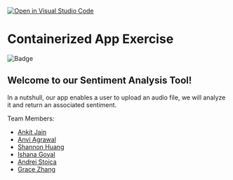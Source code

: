 [![Open in Visual Studio Code](https://classroom.github.com/assets/open-in-vscode-c66648af7eb3fe8bc4f294546bfd86ef473780cde1dea487d3c4ff354943c9ae.svg)](https://classroom.github.com/online_ide?assignment_repo_id=9337652&assignment_repo_type=AssignmentRepo)
# Containerized App Exercise

![Badge](https://github.com/software-students-fall2022/containerized-app-exercise-team8/actions/workflows/build.yaml/badge.svg)

## Welcome to our Sentiment Analysis Tool!

In a nutshull, our app enables a user to upload an audio file, we will analyze it and return an associated sentiment. 

Team Members:
- [Ankit Jain](https://github.com/ankit181818)
- [Anvi Agrawal](https://github.com/agarwalanvi01)
- [Shannon Huang](https://github.com/shannonh800)
- [Ishana Goyal](https://github.com/ishana-goyal)
- [Andrei Stoica](https://github.com/andreicstoica)
- [Grace Zhang](https://github.com/gracezhang89)
